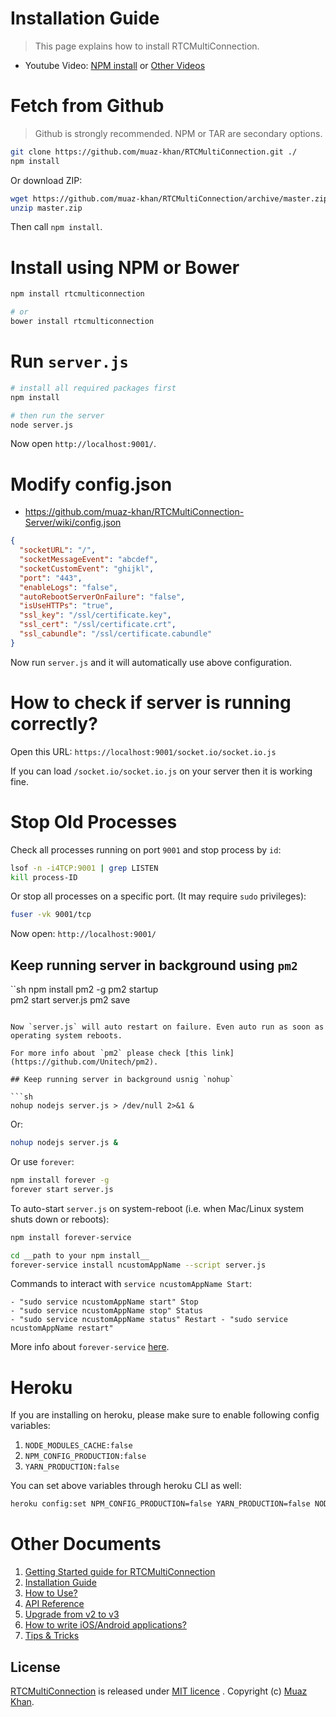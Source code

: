 # Installation Guide

> This page explains how to install RTCMultiConnection.

* Youtube Video: [NPM install](https://www.youtube.com/watch?v=EtsiYEW_T8Y) or [Other Videos](https://www.youtube.com/watch?v=EtsiYEW_T8Y&list=PLPRQUXAnRydKdyun-vjKPMrySoow2N4tl)

# Fetch from Github

> Github is strongly recommended. NPM or TAR are secondary options.

```sh
git clone https://github.com/muaz-khan/RTCMultiConnection.git ./
npm install
```

Or download ZIP:

```sh
wget https://github.com/muaz-khan/RTCMultiConnection/archive/master.zip
unzip master.zip
```

Then call `npm install`.


# Install using NPM or Bower


```sh
npm install rtcmulticonnection

# or
bower install rtcmulticonnection
```

# Run `server.js`

```sh
# install all required packages first
npm install

# then run the server
node server.js
```

Now open `http://localhost:9001/`.

# Modify config.json

* https://github.com/muaz-khan/RTCMultiConnection-Server/wiki/config.json

```json
{
  "socketURL": "/",
  "socketMessageEvent": "abcdef",
  "socketCustomEvent": "ghijkl",
  "port": "443",
  "enableLogs": "false",
  "autoRebootServerOnFailure": "false",
  "isUseHTTPs": "true",
  "ssl_key": "/ssl/certificate.key",
  "ssl_cert": "/ssl/certificate.crt",
  "ssl_cabundle": "/ssl/certificate.cabundle"
}
```

Now run `server.js` and it will automatically use above configuration.

# How to check if server is running correctly?

Open this URL: `https://localhost:9001/socket.io/socket.io.js`

If you can load `/socket.io/socket.io.js` on your server then it is working fine.

# Stop Old Processes

Check all processes running on port `9001` and stop process by `id`:

```sh
lsof -n -i4TCP:9001 | grep LISTEN
kill process-ID
```

Or stop all processes on a specific port. (It may require `sudo` privileges):

```sh
fuser -vk 9001/tcp
```

Now open: `http://localhost:9001/`

## Keep running server in background using `pm2`

``sh
npm install pm2 -g
pm2 startup  
pm2 start server.js
pm2 save
```

Now `server.js` will auto restart on failure. Even auto run as soon as operating system reboots.

For more info about `pm2` please check [this link](https://github.com/Unitech/pm2).

## Keep running server in background usnig `nohup`

```sh
nohup nodejs server.js > /dev/null 2>&1 &
```

Or:

```sh
nohup nodejs server.js &
```

Or use `forever`:

```sh
npm install forever -g
forever start server.js
```

To auto-start `server.js` on system-reboot (i.e. when Mac/Linux system shuts down or reboots):

```sh
npm install forever-service

cd __path to your npm install__
forever-service install ncustomAppName --script server.js
```

Commands to interact with `service ncustomAppName Start`:

```
- "sudo service ncustomAppName start" Stop
- "sudo service ncustomAppName stop" Status
- "sudo service ncustomAppName status" Restart - "sudo service ncustomAppName restart"
```

More info about `forever-service` [here](http://stackoverflow.com/a/36027516/552182).

# Heroku

If you are installing on heroku, please make sure to enable following config variables:

1. `NODE_MODULES_CACHE:false`
2. `NPM_CONFIG_PRODUCTION:false`
3. `YARN_PRODUCTION:false`

You can set above variables through heroku CLI as well:

```sh
heroku config:set NPM_CONFIG_PRODUCTION=false YARN_PRODUCTION=false NODE_MODULES_CACHE=false
```

# Other Documents

1. [Getting Started guide for RTCMultiConnection](https://github.com/muaz-khan/RTCMultiConnection/tree/master/docs/getting-started.md)
2. [Installation Guide](https://github.com/muaz-khan/RTCMultiConnection/tree/master/docs/installation-guide.md)
3. [How to Use?](https://github.com/muaz-khan/RTCMultiConnection/tree/master/docs/how-to-use.md)
4. [API Reference](https://github.com/muaz-khan/RTCMultiConnection/tree/master/docs/api.md)
5. [Upgrade from v2 to v3](https://github.com/muaz-khan/RTCMultiConnection/tree/master/docs/upgrade.md)
6. [How to write iOS/Android applications?](https://github.com/muaz-khan/RTCMultiConnection/tree/master/docs/ios-android.md)
7. [Tips & Tricks](https://github.com/muaz-khan/RTCMultiConnection/blob/master/docs/tips-tricks.md)

## License

[RTCMultiConnection](https://github.com/muaz-khan/RTCMultiConnection) is released under [MIT licence](https://github.com/muaz-khan/RTCMultiConnection/blob/master/LICENSE.md) . Copyright (c) [Muaz Khan](https://MuazKhan.com/).
